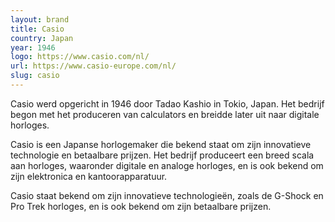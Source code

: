 ```yaml
---
layout: brand
title: Casio
country: Japan
year: 1946
logo: https://www.casio.com/nl/
url: https://www.casio-europe.com/nl/
slug: casio
---
```

Casio werd opgericht in 1946 door Tadao Kashio in Tokio, Japan. Het bedrijf begon met het produceren van calculators en breidde later uit naar digitale horloges.

Casio is een Japanse horlogemaker die bekend staat om zijn innovatieve technologie en betaalbare prijzen. Het bedrijf produceert een breed scala aan horloges, waaronder digitale en analoge horloges, en is ook bekend om zijn elektronica en kantoorapparatuur.

Casio staat bekend om zijn innovatieve technologieën, zoals de G-Shock en Pro Trek horloges, en is ook bekend om zijn betaalbare prijzen.

